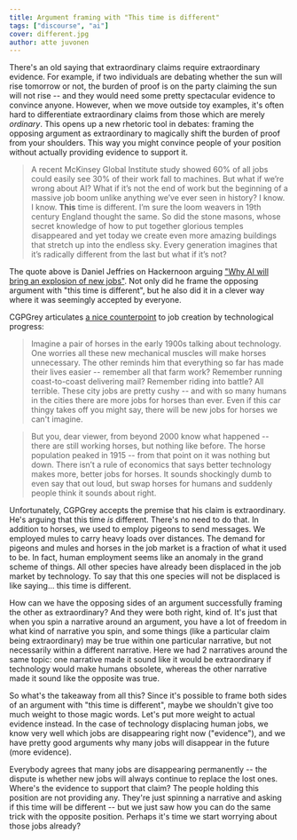 ```yaml
---
title: Argument framing with "This time is different"
tags: ["discourse", "ai"]
cover: different.jpg
author: atte juvonen
---
```


<re-img
    src="different.jpg"
    title="Photo by Ricardo Gomez Angel on Unsplash"
    href="https://unsplash.com/photos/KmKZV8pso-s"
    >
</re-img>

There's an old saying that extraordinary claims require extraordinary evidence. For example, if two individuals are debating whether the sun will rise tomorrow or not, the burden of proof is on the party claiming the sun will not rise -- and they would need some pretty spectacular evidence to convince anyone. However, when we move outside toy examples, it's often hard to differentiate extraordinary claims from those which are merely _ordinary_. This opens up a new rhetoric tool in debates: framing the opposing argument as extraordinary to magically shift the burden of proof from your shoulders. This way you might convince people of your position without actually providing evidence to support it.

> A recent McKinsey Global Institute study showed 60% of all jobs could easily see 30% of their work fall to machines. But what if we’re wrong about AI? What if it’s not the end of work but the beginning of a massive job boom unlike anything we’ve ever seen in history? I know. I know. **This** time is different. I’m sure the loom weavers in 19th century England thought the same. So did the stone masons, whose secret knowledge of how to put together glorious temples disappeared and yet today we create even more amazing buildings that stretch up into the endless sky. Every generation imagines that it’s radically different from the last but what if it’s not?

The quote above is Daniel Jeffries on Hackernoon arguing <a href="https://hackernoon.com/why-ai-will-bring-an-explosion-of-new-jobs-11dc203890b" target="_blank">"Why AI will bring an explosion of new jobs"</a>. Not only did he frame the opposing argument with "this time is different", but he also did it in a clever way where it was seemingly accepted by everyone.

CGPGrey articulates <a href="http://www.cgpgrey.com/blog/humans-need-not-apply" target="_blank">a nice counterpoint</a> to job creation by technological progress:

> Imagine a pair of horses in the early 1900s talking about technology. One worries all these new mechanical muscles will make horses unnecessary. The other reminds him that everything so far has made their lives easier -- remember all that farm work? Remember running coast-to-coast delivering mail? Remember riding into battle? All terrible. These city jobs are pretty cushy -- and with so many humans in the cities there are more jobs for horses than ever. Even if this car thingy takes off you might say, there will be new jobs for horses we can't imagine.

> But you, dear viewer, from beyond 2000 know what happened -- there are still working horses, but nothing like before. The horse population peaked in 1915 -- from that point on it was nothing but down. There isn’t a rule of economics that says better technology makes more, better jobs for horses. It sounds shockingly dumb to even say that out loud, but swap horses for humans and suddenly people think it sounds about right.

Unfortunately, CGPGrey accepts the premise that his claim is extraordinary. He's arguing that this time _is_ different. There's no need to do that. In addition to horses, we used to employ pigeons to send messages. We employed mules to carry heavy loads over distances. The demand for pigeons and mules and horses in the job market is a fraction of what it used to be. In fact, human employment seems like an anomaly in the grand scheme of things. All other species have already been displaced in the job market by technology. To say that this one species will not be displaced is like saying... this time is different.

<re-img
    src="horse-away.jpg"
    title="Photo by Randy Fath on Unsplash"
    href="https://unsplash.com/photos/TUXrJZCNHbU"
    >
</re-img>

How can we have the opposing sides of an argument successfully framing the other as extraordinary? And they were both right, kind of. It's just that when you spin a narrative around an argument, you have a lot of freedom in what kind of narrative you spin, and some things (like a particular claim being extraordinary) may be true within one particular narrative, but not necessarily within a different narrative. Here we had 2 narratives around the same topic: one narrative made it sound like it would be extraordinary if technology would make humans obsolete, whereas the other narrative made it sound like the opposite was true.

So what's the takeaway from all this? Since it's possible to frame both sides of an argument with "this time is different", maybe we shouldn't give too much weight to those magic words. Let's put more weight to actual evidence instead. In the case of technology displacing human jobs, we know very well which jobs are disappearing right now ("evidence"), and we have pretty good arguments why many jobs will disappear in the future (more evidence).

Everybody agrees that many jobs are disappearing permanently -- the dispute is whether new jobs will always continue to replace the lost ones. Where's the evidence to support that claim? The people holding this position are not providing any. They're just spinning a narrative and asking if this time will be different -- but we just saw how you can do the same trick with the opposite position. Perhaps it's time we start worrying about those jobs already?